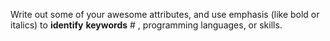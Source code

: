 Write out some of your awesome attributes, and use emphasis (like bold or italics) to **identify** __keywords__ # , programming languages, or skills. 
